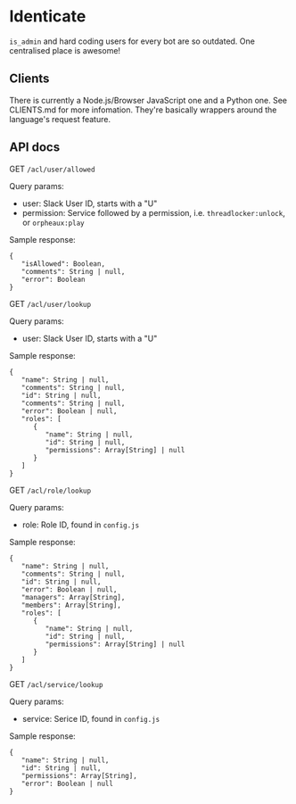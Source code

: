 # Identicate
`is_admin` and hard coding users for every bot are so outdated. One centralised place is awesome!


## Clients
There is currently a Node.js/Browser JavaScript one and a Python one. See CLIENTS.md for more infomation. They're basically wrappers around the language's request feature.

## API docs

GET `/acl/user/allowed`

Query params:

- user: Slack User ID, starts with a "U"
- permission: Service followed by a permission, i.e. `threadlocker:unlock`, or `orpheaux:play`

Sample response:

```
{
   "isAllowed": Boolean,
   "comments": String | null,
   "error": Boolean
}
```

GET `/acl/user/lookup`

Query params:

- user: Slack User ID, starts with a "U"

Sample response:

```
{
   "name": String | null,
   "comments": String | null,
   "id": String | null,
   "comments": String | null,
   "error": Boolean | null,
   "roles": [
      {
         "name": String | null,
         "id": String | null,
         "permissions": Array[String] | null
      }
   ]
}
```

GET `/acl/role/lookup`

Query params:

- role: Role ID, found in `config.js`

Sample response:

```
{
   "name": String | null,
   "comments": String | null,
   "id": String | null,
   "error": Boolean | null,
   "managers": Array[String],
   "members": Array[String],
   "roles": [
      {
         "name": String | null,
         "id": String | null,
         "permissions": Array[String] | null
      }
   ]
}
```

GET `/acl/service/lookup`

Query params:

- service: Serice ID, found in `config.js`

Sample response:

```
{
   "name": String | null,
   "id": String | null,
   "permissions": Array[String],
   "error": Boolean | null
}
```